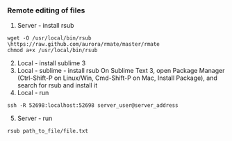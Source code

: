 ### Remote editing of files
1. Server - install rsub
```
wget -O /usr/local/bin/rsub \https://raw.github.com/aurora/rmate/master/rmate
chmod a+x /usr/local/bin/rsub
```
2. Local - install sublime 3
3. Local - sublime - install rsub
On Sublime Text 3, open Package Manager (Ctrl-Shift-P on Linux/Win, Cmd-Shift-P on Mac, Install Package), and search for rsub and install it
4. Local - run 
```
ssh -R 52698:localhost:52698 server_user@server_address
```
5. Server - run
```
rsub path_to_file/file.txt
```
